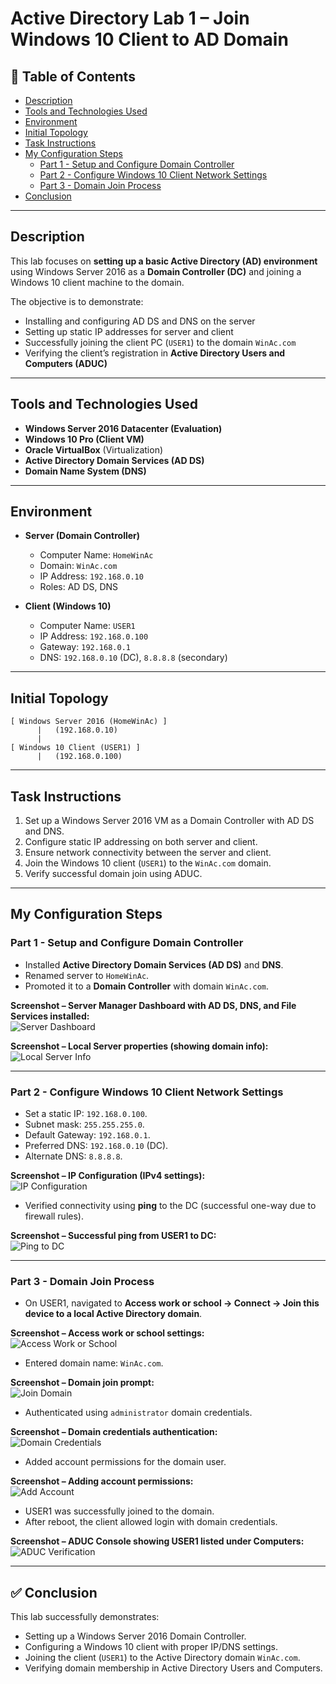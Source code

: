 # **Active Directory Lab 1 – Join Windows 10 Client to AD Domain**

## 💑 **Table of Contents**
- [Description](#description)
- [Tools and Technologies Used](#tools-and-technologies-used)
- [Environment](#environment)
- [Initial Topology](#initial-topology)
- [Task Instructions](#task-instructions)
- [My Configuration Steps](#my-configuration-steps)
  - [Part 1 - Setup and Configure Domain Controller](#part-1---setup-and-configure-domain-controller)
  - [Part 2 - Configure Windows 10 Client Network Settings](#part-2---configure-windows-10-client-network-settings)
  - [Part 3 - Domain Join Process](#part-3---domain-join-process)
- [Conclusion](#conclusion)

---

## **Description**
This lab focuses on **setting up a basic Active Directory (AD) environment** using Windows Server 2016 as a **Domain Controller (DC)** and joining a Windows 10 client machine to the domain.  

The objective is to demonstrate:
- Installing and configuring AD DS and DNS on the server  
- Setting up static IP addresses for server and client  
- Successfully joining the client PC (`USER1`) to the domain `WinAc.com`  
- Verifying the client’s registration in **Active Directory Users and Computers (ADUC)**  

---

## **Tools and Technologies Used**
- **Windows Server 2016 Datacenter (Evaluation)**  
- **Windows 10 Pro (Client VM)**  
- **Oracle VirtualBox** (Virtualization)  
- **Active Directory Domain Services (AD DS)**  
- **Domain Name System (DNS)**  

---

## **Environment**
- **Server (Domain Controller)**  
  - Computer Name: `HomeWinAc`  
  - Domain: `WinAc.com`  
  - IP Address: `192.168.0.10`  
  - Roles: AD DS, DNS  

- **Client (Windows 10)**  
  - Computer Name: `USER1`  
  - IP Address: `192.168.0.100`  
  - Gateway: `192.168.0.1`  
  - DNS: `192.168.0.10` (DC), `8.8.8.8` (secondary)  

---

## **Initial Topology**
```
[ Windows Server 2016 (HomeWinAc) ]
      |   (192.168.0.10)
      |
[ Windows 10 Client (USER1) ]
      |   (192.168.0.100)
```

---

## **Task Instructions**
1. Set up a Windows Server 2016 VM as a Domain Controller with AD DS and DNS.  
2. Configure static IP addressing on both server and client.  
3. Ensure network connectivity between the server and client.  
4. Join the Windows 10 client (`USER1`) to the `WinAc.com` domain.  
5. Verify successful domain join using ADUC.  

---

## **My Configuration Steps**

### **Part 1 - Setup and Configure Domain Controller**
- Installed **Active Directory Domain Services (AD DS)** and **DNS**.  
- Renamed server to `HomeWinAc`.  
- Promoted it to a **Domain Controller** with domain `WinAc.com`.  

**Screenshot – Server Manager Dashboard with AD DS, DNS, and File Services installed:**  
![Server Dashboard](images/1.jpeg)

**Screenshot – Local Server properties (showing domain info):**  
![Local Server Info](images/1a.PNG)

---

### **Part 2 - Configure Windows 10 Client Network Settings**
- Set a static IP: `192.168.0.100`.  
- Subnet mask: `255.255.255.0`.  
- Default Gateway: `192.168.0.1`.  
- Preferred DNS: `192.168.0.10` (DC).  
- Alternate DNS: `8.8.8.8`.  

**Screenshot – IP Configuration (IPv4 settings):**  
![IP Configuration](images/user-2.PNG)

- Verified connectivity using **ping** to the DC (successful one-way due to firewall rules).  

**Screenshot – Successful ping from USER1 to DC:**  
![Ping to DC](images/user-3.PNG)

---

### **Part 3 - Domain Join Process**
- On USER1, navigated to **Access work or school → Connect → Join this device to a local Active Directory domain**.  

**Screenshot – Access work or school settings:**  
![Access Work or School](images/user-4.PNG)

- Entered domain name: `WinAc.com`.  

**Screenshot – Domain join prompt:**  
![Join Domain](images/user-5.PNG)

- Authenticated using `administrator` domain credentials.  

**Screenshot – Domain credentials authentication:**  
![Domain Credentials](images/user-6.PNG)

- Added account permissions for the domain user.  

**Screenshot – Adding account permissions:**  
![Add Account](images/user-7.PNG)

- USER1 was successfully joined to the domain.  
- After reboot, the client allowed login with domain credentials.  

**Screenshot – ADUC Console showing USER1 listed under Computers:**  
![ADUC Verification](images/3.PNG)

---

## ✅ **Conclusion**
This lab successfully demonstrates:  
- Setting up a Windows Server 2016 Domain Controller.  
- Configuring a Windows 10 client with proper IP/DNS settings.  
- Joining the client (`USER1`) to the Active Directory domain `WinAc.com`.  
- Verifying domain membership in Active Directory Users and Computers.  

